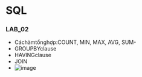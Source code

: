 # SQL

### LAB_02
- Cáchàmtổnghợp:COUNT, MIN, MAX, AVG, SUM-
- GROUPBYclause
- HAVINGclause
- JOIN
- ![image](https://github.com/user-attachments/assets/286f4551-95c4-44a3-8193-852fc9c1cd51)

 
